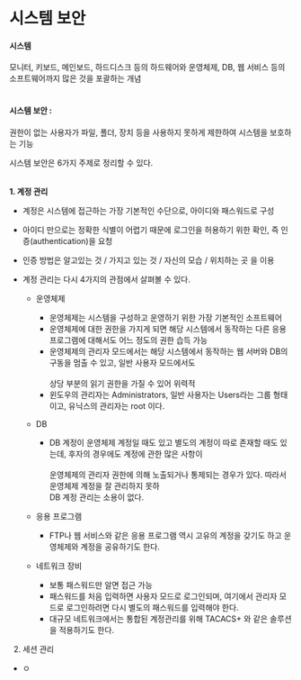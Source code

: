 # 시스템 보안

#### 시스템

모니터, 키보드, 메인보드, 하드디스크 등의 하드웨어와 운영체제, DB, 웹 서비스 등의 소프트웨어까지 많은 것을 포괄하는 개념<br/><br/>

#### 시스템 보안 :

권한이 없는 사용자가 파일, 폴더, 장치 등을 사용하지 못하게 제한하여 시스템을 보호하는 기능

시스템 보안은 6가지 주제로 정리할 수 있다.<br/><br/>

  
**1. 계정 관리**<br/>

* 계정은 시스템에 접근하는 가장 기본적인 수단으로, 아이디와 패스워드로 구성
* 아이디 만으로는 정확한 식별이 어렵기 때문에 로그인을 허용하기 위한 확인, 즉 인증(authentication)을 요청
* 인증 방법은 알고있는 것 / 가지고 있는 것 / 자신의 모습 / 위치하는 곳 을 이용
* 계정 관리는 다시 4가지의 관점에서 살펴볼 수 있다. 
  
  * 운영체제
    * 운영체제는 시스템을 구성하고 운영하기 위한 가장 기본적인 소프트웨어
    * 운영체제에 대한 권한을 가지게 되면 해당 시스템에서 동작하는 다른 응용 프로그램에 대해서도 어느 정도의 권한 습득 가능
    * 운영체제의 관리자 모드에서는 해당 시스템에서 동작하는 웹 서버와 DB의 구동을 멈출 수 있고, 일반 사용자 모드에서도<br/>   
      상당 부분의 읽기 권한을 가질 수 있어 위력적
    * 윈도우의 관리자는 Administrators, 일반 사용자는 Users라는 그룹 형태이고, 유닉스의 관리자는 root 이다.
  
  * DB
    * DB 계정이 운영체제 계정일 때도 있고 별도의 계정이 따로 존재할 때도 있는데, 후자의 경우에도 계정에 관한 많은 사항이<br/>        
      운영체제의 관리자 권한에 의해 노출되거나 통제되는 경우가 있다. 따라서 운영체제 계정을 잘 관리하지 못하<br/>
      DB 계정 관리는 소용이 없다.
  
  * 응용 프로그램
    * FTP나 웹 서비스와 같은 응용 프로그램 역시 고유의 계정을 갖기도 하고 운영체제와 계정을 공유하기도 한다.
  
  * 네트워크 장비
    * 보통 패스워드만 알면 접근 가능
    * 패스워드를 처음 입력하면 사용자 모드로 로그인되며, 여기에서 관리자 모드로 로그인하려면 
      다시 별도의 패스워드를 입력해야 한다.
    * 대규모 네트워크에서는 통합된 계정관리를 위해 TACACS+ 와 같은 솔루션을 적용하기도 한다.
    
    
2. 세션 관리

 * ㅇ
